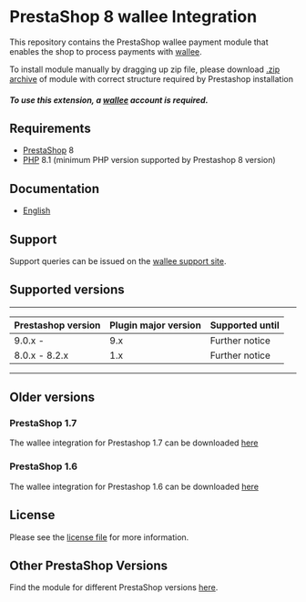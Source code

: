# PrestaShop 8 wallee Integration
This repository contains the PrestaShop wallee payment module that enables the shop to process payments with [wallee](https://www.wallee.com).

To install module manually by dragging up zip file, please download [.zip archive](https://plugin-documentation.wallee.com/wallee-payment/prestashop/2.0.2/wallee.zip) of module with correct structure required by Prestashop installation

##### To use this extension, a [wallee](https://app-wallee.com/user/signup) account is required.

## Requirements

* [PrestaShop](https://www.prestashop.com/) 8
* [PHP](http://php.net/) 8.1 (minimum PHP version supported by Prestashop 8 version)

## Documentation

* [English](https://plugin-documentation.wallee.com/wallee-payment/prestashop/2.0.2/docs/en/documentation.html)

## Support

Support queries can be issued on the [wallee support site](https://app-wallee.com/space/select?target=/support).

## Supported versions

____________________________________________________________________________
| Prestashop version   | Plugin major version   | Supported until        |
|------------------------|------------------------|------------------------|
| 9.0.x -                | 9.x                    | Further notice         |
| 8.0.x - 8.2.x          | 1.x                    | Further notice         |
----------------------------------------------------------------------------

## Older versions

### PrestaShop 1.7
The wallee integration for Prestashop 1.7 can be downloaded [here](https://github.com/wallee/prestashop-1.7)

### PrestaShop 1.6
The wallee integration for Prestashop 1.6 can be downloaded [here](https://github.com/wallee/prestashop-1.6)

## License

Please see the [license file](https://github.com/wallee-payment/prestashop/blob/2.0.2/LICENSE) for more information.

## Other PrestaShop Versions

Find the module for different PrestaShop versions [here](../../../prestashop).
